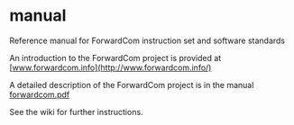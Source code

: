 # manual
Reference manual for ForwardCom instruction set and software standards

An introduction to the ForwardCom project is provided at
[www.forwardcom.info](http://www.forwardcom.info/)

A detailed description of the ForwardCom project is in the manual
[forwardcom.pdf](https://github.com/ForwardCom/manual/raw/master/forwardcom.pdf)

See the wiki for further instructions.
